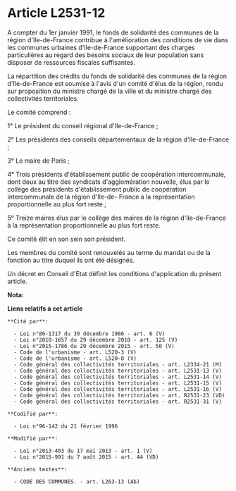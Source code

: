# Article L2531-12

A compter du 1er janvier 1991, le fonds de solidarité des communes de la région d'Ile-de-France contribue à l'amélioration
des conditions de vie dans les communes urbaines d'Ile-de-France supportant des charges particulières au regard des besoins
sociaux de leur population sans disposer de ressources fiscales suffisantes. 

La répartition des crédits du fonds de solidarité des communes de la région d'Ile-de-France est soumise à l'avis d'un comité
d'élus de la région, rendu sur proposition du ministre chargé de la ville et du ministre chargé des collectivités
territoriales. 

Le comité comprend : 

1° Le président du conseil régional d'Ile-de-France ; 

2° Les présidents des conseils départementaux de la région d'Ile-de-France ; 

3° Le maire de Paris ; 

4° Trois présidents d'établissement public de coopération intercommunale, dont deux au titre des syndicats d'agglomération
nouvelle, élus par le collège des présidents d'établissement public de coopération intercommunale de la région d'Ile-de-
France à la représentation proportionnelle au plus fort reste ; 

5° Treize maires élus par le collège des maires de la région d'Ile-de-France à la représentation proportionnelle au plus fort
reste. 

Ce comité élit en son sein son président. 

Les membres du comité sont renouvelés au terme du mandat ou de la fonction au titre duquel ils ont été désignés. 

Un décret en Conseil d'Etat définit les conditions d'application du présent article.

**Nota:**



**Liens relatifs à cet article**

	**Cité par**:

	  - Loi n°86-1317 du 30 décembre 1986 - art. 6 (V)
	  - Loi n°2010-1657 du 29 décembre 2010 - art. 125 (V)
	  - Loi n°2015-1786 du 29 décembre 2015 - art. 50 (V)
	  - Code de l'urbanisme - art. L520-3 (V)
	  - Code de l'urbanisme - art. L520-8 (V)
	  - Code général des collectivités territoriales - art. L2334-21 (M)
	  - Code général des collectivités territoriales - art. L2531-13 (V)
	  - Code général des collectivités territoriales - art. L2531-14 (V)
	  - Code général des collectivités territoriales - art. L2531-15 (V)
	  - Code général des collectivités territoriales - art. L2531-16 (V)
	  - Code général des collectivités territoriales - art. R2531-23 (VD)
	  - Code général des collectivités territoriales - art. R2531-31 (V)

	**Codifié par**:

	  - Loi n°96-142 du 21 février 1996

	**Modifié par**:

	  - Loi n°2013-403 du 17 mai 2013 - art. 1 (V)
	  - Loi n°2015-991 du 7 août 2015 - art. 44 (VD)

	**Anciens textes**:

	  - CODE DES COMMUNES. - art. L263-13 (Ab)
